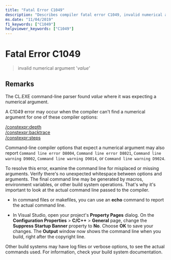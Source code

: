 ```yaml
---
title: "Fatal Error C1049"
description: "Describes compiler fatal error C1049, invalid numerical argument, and explains how to resolve it."
ms.date: "11/04/2019"
f1_keywords: ["C1049"]
helpviewer_keywords: ["C1049"]
---
```

# Fatal Error C1049

> invalid numerical argument '*value*'

## Remarks

The CL.EXE command-line parser found *value* where it was expecting a numerical argument.

A C1049 error may occur when the compiler can't find a numerical argument for one of these compiler options:

[/constexpr:depth](../../build/reference/constexpr-control-constexpr-evaluation.md)\
[/constexpr:backtrace](../../build/reference/constexpr-control-constexpr-evaluation.md)\
[/constexpr:steps](../../build/reference/constexpr-control-constexpr-evaluation.md)

Command-line compiler options that expect a numerical argument may also report `Command line error D8004`, `Command line error D8021`, `Command line warning D9002`, `Command line warning D9014`, or `Command line warning D9024`.

To resolve this error, examine the command line for misplaced or missing arguments. Verify there's no unexpected whitespace between options and arguments. The final command line may be generated by macros, environment variables, or other build system operations. That's why it's important to look at the actual command line passed to the compiler.

- In command files or makefiles, you can use an **echo** command to report the actual command line.

- In Visual Studio, open your project's **Property Pages** dialog. On the **Configuration Properties** > **C/C++** > **General** page, change the **Suppress Startup Banner** property to **No**. Choose **OK** to save your changes. The **Output** window now shows the command line when you build, right after the copyright line.

Other build systems may have log files or verbose options, to see the actual commands used. For information, check your build system documentation.
